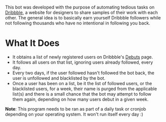 This bot was developed with the purpose of automating tedious tasks on [Dribbble](https://dribbble.com/), a website for designers to share samples of their work with each other.
The general idea is to basically earn yourself Dribbble followers while not following thousands who have no intentional in following you back.
# What It Does
* It obtains a list of newly registered users on Dribbble's [Debuts](https://dribbble.com/shots?list=debuts) page.
* It follows all users on that list, ignoring users already followed, every day. 
* Every two days, if the user followed hasn't followed the bot back, the user is unfollowed and blacklisted by the bot.
* Once a user has been on a list, be it the list of followed users, or the blacklisted users, for a week, their name is purged from the applicable list(s) and there is a small chance that the bot may attempt to follow them again, depending on how many users debut in a given week.

**Note**: This program needs to be ran as part of a daily task or cronjob depending on your operating system. It won't run itself every day :)
